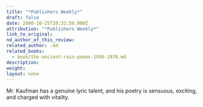 ```yaml
---
title: "*Publishers Weekly*"
draft: false
date: 2000-10-25T20:32:59.000Z
attribution: "*Publishers Weekly*"
link_to_original:
nd_author_of_this_review:
related_author: .md
related_books:
  - book/the-ancient-rain-poems-1956-1978.md
description:
weight:
layout: none
---
```

Mr. Kaufman has a genuine lyric talent, and his poetry is sensuous, exciting, and charged with vitality.

